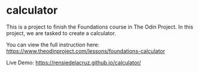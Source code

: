 # calculator

This is a project to finish the Foundations course in The Odin Project.
In this project, we are tasked to create a calculator.

You can view the full instruction here: https://www.theodinproject.com/lessons/foundations-calculator

Live Demo: https://rensiedelacruz.github.io/calculator/